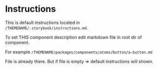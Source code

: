 # Instructions

This is default instructions located in `/THEMENAME/.storybook/instructions.md`.

To set THIS component description edit markdown file in root dir of component.

For example `/THEMENAME/packages/components/atoms/button/a-button.md`

File is already there. But if file is empty => default instructions will shown.
